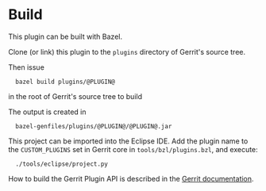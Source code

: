 Build
=====

This plugin can be built with Bazel.

Clone (or link) this plugin to the `plugins` directory of Gerrit's source tree.

Then issue

```
  bazel build plugins/@PLUGIN@
```

in the root of Gerrit's source tree to build

The output is created in

```
  bazel-genfiles/plugins/@PLUGIN@/@PLUGIN@.jar
```

This project can be imported into the Eclipse IDE.
Add the plugin name to the `CUSTOM_PLUGINS` set in
Gerrit core in `tools/bzl/plugins.bzl`, and execute:

```
  ./tools/eclipse/project.py
```

How to build the Gerrit Plugin API is described in the [Gerrit
documentation](../../../Documentation/dev-bazel.html#_extension_and_plugin_api_jar_files).

